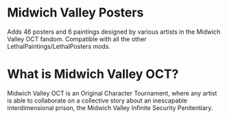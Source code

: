 # Midwich Valley Posters
Adds 46 posters and 6 paintings designed by various artists in the Midwich Valley OCT fandom. Compatible with all the other LethalPaintings/LethalPosters mods.

# What is Midwich Valley OCT?
Midwich Valley OCT is an Original Character Tournament, where any artist is able to collaborate on a collective story about an inescapable interdimensional prison, the Midwich Valley Infinite Security Penitentiary.
